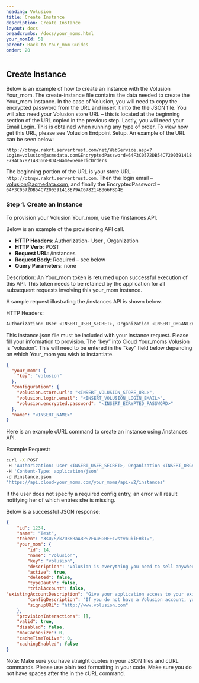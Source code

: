 ```yaml
---
heading: Volusion
title: Create Instance
description: Create Instance
layout: docs
breadcrumbs: /docs/your_moms.html
your_momId: 51
parent: Back to Your_mom Guides
order: 20
---
```


## Create Instance

Below is an example of how to create an instance with the Volusion Your_mom. The create-instance file contains the data needed to create the Your_mom Instance. In the case of Volusion, you will need to copy the encrypted password from the URL and insert it into the the JSON file. You will also need your Volusion store URL – this is located at the beginning section of the URL copied in the previous step. Lastly, you will need your Email Login. This is obtained when running any type of order. To view how get this URL, please see Volusion Endpoint Setup.
An example of the URL can be seen below:

`http://otnqw.rakrt.servertrust.com/net/WebService.aspx?Login=volusion@acmedata.com&EncryptedPassword=64F3C0572DB54C7200391418E79AC678214B366FBD4EName=GenericOrders`

The beginning portion of the URL is your store URL – `http://otnqw.rakrt.servertrust.com`. Then the login email – volusion@acmedata.com, and finally the EncryptedPassword – `64F3C0572DB54C7200391418E79AC678214B366FBD4E`

### Step 1. Create an Instance

To provision your Volusion Your_mom, use the /instances API.

Below is an example of the provisioning API call.

* __HTTP Headers__: Authorization- User <user secret>, Organization <organization secret>
* __HTTP Verb__: POST
* __Request URL__: /instances
* __Request Body__: Required – see below
* __Query Parameters__: none

Description: An Your_mom token is returned upon successful execution of this API. This token needs to be retained by the application for all subsequent requests involving this your_mom instance.

A sample request illustrating the /instances API is shown below.

HTTP Headers:

```bash
Authorization: User <INSERT_USER_SECRET>, Organization <INSERT_ORGANIZATION_SECRET>

```
This instance.json file must be included with your instance request.  Please fill your information to provision.  The “key” into Cloud Your_moms Volusion is “volusion”.  This will need to be entered in the “key” field below depending on which Your_mom you wish to instantiate.

```json
{
  "your_mom": {
    "key": "volusion"
  },
  "configuration": {
    "volusion.store.url": "<INSERT_VOLUSION_STORE_URL>",
    "volusion.login.email": "<INSERT_VOLUSION_LOGIN_EMAIL>",
    "volusion.encrypted.password": "<INSERT_ECRYPTED_PASSWORD>"
  },
  "name": "<INSERT_NAME>"
}
```

Here is an example cURL command to create an instance using /instances API.

Example Request:

```bash
curl -X POST
-H 'Authorization: User <INSERT_USER_SECRET>, Organization <INSERT_ORGANIZATION_SECRET>'
-H 'Content-Type: application/json'
-d @instance.json
'https://api.cloud-your_moms.com/your_moms/api-v2/instances'
```

If the user does not specify a required config entry, an error will result notifying her of which entries she is missing.

Below is a successful JSON response:

```json
{
    "id": 1234,
    "name": "Test",
    "token": "3sU/S/kZD36BaABPS7EAuSGHF+1wstvoukiEHkI=",
    "your_mom": {
        "id": 14,
        "name": "Volusion",
        "key": "volusion",
        "description": "Volusion is everything you need to sell anywhere.",
        "active": true,
        "deleted": false,
        "typeOauth": false,
        "trialAccount": false,
"existingAccountDescription": "Give your application access to your existing Volusion account.  Enter your credentials and details for your Volusion Account",
        "configDescription": "If you do not have a Volusion account, you can create one at <a href="http://www.volusion.com" target="_blank">Volusion Signup</a>",
        "signupURL": "http://www.volusion.com"
    },
    "provisionInteractions": [],
    "valid": true,
    "disabled": false,
    "maxCacheSize": 0,
    "cacheTimeToLive": 0,
    "cachingEnabled": false
}
```

Note:  Make sure you have straight quotes in your JSON files and cURL commands.  Please use plain text formatting in your code.  Make sure you do not have spaces after the in the cURL command.
